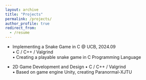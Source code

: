 ```yaml
---
layout: archive
title: "Projects"
permalink: /projects/
author_profile: true
redirect_from:
  - /resume
---
```


* Implementing a Snake Game in C @ UCB, 2024.09  
  • C / C++ / Valgrind  
  • Creating a playable snake game in C Programming Language

* 2D Game Development and Design
  • C / C++ / Valgrind  
  • Based on game engine Unity, creating Paranormal-XJTU 
